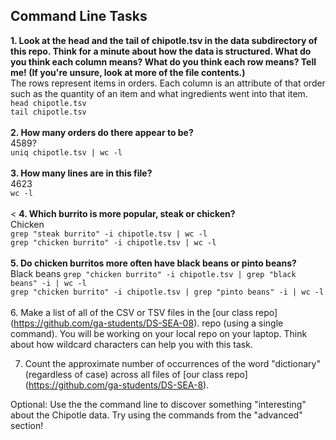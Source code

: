 ## Command Line Tasks

**1. Look at the head and the tail of chipotle.tsv in the data subdirectory of this repo. 
Think for a minute about how the data is structured. What do you think each column means? 
What do you think each row means? Tell me! (If you're unsure, look at more of the file contents.)**<br>
The rows represent items in orders. Each column is an attribute of that order such as the quantity of an item and what ingredients went into that item. <br>
`head chipotle.tsv`<br>
`tail chipotle.tsv`<br>
<br>
**2. How many orders do there appear to be?**<br>
4589?<br>
`uniq chipotle.tsv | wc -l`<br>
<br>
**3. How many lines are in this file?**<br>
4623<br>
`wc -l`<br>
<br><
**4. Which burrito is more popular, steak or chicken?**<br>
Chicken<br>
`grep "steak burrito" -i chipotle.tsv | wc -l`<br>
`grep "chicken burrito" -i chipotle.tsv | wc -l`<br>
<br>
**5. Do chicken burritos more often have black beans or pinto beans?**<br>
Black beans
`grep "chicken burrito" -i chipotle.tsv | grep "black beans" -i | wc -l`<br>
`grep "chicken burrito" -i chipotle.tsv | grep "pinto beans" -i | wc -l`<br>
<br>
6. Make a list of all of the CSV or TSV files in the [our class repo] (https://github.com/ga-students/DS-SEA-08). repo 
(using a single command). You will be working on your local repo on your laptop. Think about how wildcard characters 
can help you with this task.

7. Count the approximate number of occurrences of the word "dictionary" (regardless of case) across all files of 
[our class repo] (https://github.com/ga-students/DS-SEA-8).

Optional: Use the the command line to discover something "interesting" about the Chipotle data. Try using the commands from the "advanced" section!
